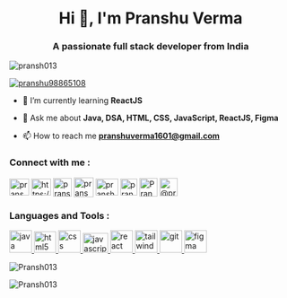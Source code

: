 <h1 align="center">Hi 👋, I'm Pranshu Verma</h1>
<h3 align="center">A passionate full stack developer from India</h3>

<p align="left"> <img src="https://komarev.com/ghpvc/?username=pransh013&label=Profile%20views&color=0e75b6&style=flat" alt="pransh013" /> </p>

<p align="left"> <a href="https://twitter.com/pranshu98865108" target="blank"><img src="https://img.shields.io/twitter/follow/pranshu98865108?logo=twitter&style=for-the-badge" alt="pranshu98865108" /></a> </p>

- 🌱 I’m currently learning **ReactJS**

- 💬 Ask me about **Java, DSA, HTML, CSS, JavaScript, ReactJS, Figma**

- 📫 How to reach me **pranshuverma1601@gmail.com**

<h3 align="left">Connect with me : </h3>
    <p align="left">
      <a href="https://twitter.com/pranshu98865108" target="_blank"
        ><img
          align="center"
          src="https://www.vectorlogo.zone/logos/twitter/twitter-official.svg"
          alt="pranshu98865108"
          height="30"
          width="35"
      /></a>
      <a
        href="https://www.linkedin.com/in/pranshu-verma-9oo1b/"
        target="_blank"
        ><img
          align="center"
          src="https://www.vectorlogo.zone/logos/linkedin/linkedin-icon.svg"
          alt="https://www.linkedin.com/in/pranshu-verma-9oo1b/"
          height="30"
          width="35"
      /></a>
      <a href="https://instagram.com/pransh.jsx" target="_blank"
        ><img
          align="center"
          src="https://www.vectorlogo.zone/logos/instagram/instagram-icon.svg"
          alt="pransh.jsx"
          height="33"
          width="33"
      /></a>
      <a href="https://www.codechef.com/users/pranshu013" target="_blank"
        ><img
          align="center"
          src="https://s3.amazonaws.com/discourseproduction/original/1X/ba28115bd3d5badf6cce0eb175d5875dadee3b12.png"
          alt="pranshu013"
          height="35"
          width="35"
      /></a>
      <a href="https://www.hackerrank.com/pranshuverma1601" target="_blank"
        ><img
          align="center"
          src="https://th.bing.com/th/id/OIP.pY8O2C_T47berB4eU-qZ5AHaHa?w=180&h=180&c=7&r=0&o=5&dpr=1.3&pid=1.7"
          alt="pranshuverma1601"
          height="30"
          width="40"
      /></a>
      <a href="https://codeforces.com/profile/pransh013" target="_blank"
        ><img
          align="center"
          src="https://th.bing.com/th/id/OIP.wU7wRoHVBzpDVhpXqYSL5wAAAA?w=170&h=180&c=7&r=0&o=5&dpr=1.3&pid=1.7"
          alt="pransh013"
          height="30"
          width="30"
      /></a>
      <a href="https://www.leetcode.com/Pransh13" target="_blank"
        ><img
          align="center"
          src="https://leetcode.com/static/images/LeetCode_logo.png"
          alt="Pransh13"
          height="33"
          width="32"
      /></a>
      <a href="https://www.hackerearth.com/@pranshuverma1601" target="_blank"
        ><img
          align="center"
          src="https://avatars2.githubusercontent.com/u/3033794?s=200&v=4"
          alt="@pranshuverma1601"
          height="32"
          width="32"
      /></a>
    </p>
    <h3 align="left">Languages and Tools : </h3>
    <p align="left">
      <a href="https://www.java.com" target="_blank" rel="noreferrer">
        <img
          src="https://www.vectorlogo.zone/logos/java/java-icon.svg"
          alt="java"
          width="40"
          height="40"
        />
      </a>
      <a href="https://www.w3.org/html/" target="_blank" rel="noreferrer">
        <img
          src="https://www.vectorlogo.zone/logos/w3_html5/w3_html5-icon.svg"
          alt="html5"
          width="39"
          height="38"
        />
      </a>
      <a href="https://www.w3schools.com/Css/" target="_blank" rel="noreferrer">
        <img
          src="https://www.vectorlogo.zone/logos/w3_css/w3_css-official.svg"
          alt="css"
          width="40"
          height="40"
        />
      </a>
      <a
        href="https://developer.mozilla.org/en-US/docs/Web/JavaScript"
        target="_blank"
        rel="noreferrer"
      >
        <img src="https://cdn.freebiesupply.com/logos/thumbs/2x/javascript-logo.png"
          alt="javascript"
          width="45"
          height="35"
        />
      </a>
      <a href="https://reactjs.org/" target="_blank" rel="noreferrer">
        <img
          src="https://www.vectorlogo.zone/logos/reactjs/reactjs-icon.svg"
          alt="react"
          width="40"
          height="40"
        />
      </a>
      <a href="https://tailwindcss.com/" target="_blank" rel="noreferrer">
        <img
          src="https://www.vectorlogo.zone/logos/tailwindcss/tailwindcss-icon.svg"
          alt="tailwind"
          width="40"
          height="40"
        />
      </a>
      <!-- <a href="https://nodejs.org" target="_blank" rel="noreferrer">
        <img
          src="https://www.vectorlogo.zone/logos/nodejs/nodejs-icon.svg"
          alt="nodejs"
          width="40"
          height="40"
        />
      </a>
      <a href="https://expressjs.com" target="_blank" rel="noreferrer">
        <img
          src="https://www.vectorlogo.zone/logos/expressjs/expressjs-icon.svg"
          alt="express"
          width="40"
          height="40"
        />
      </a> -->
      <!-- <a href="https://www.mongodb.com/" target="_blank" rel="noreferrer">
        <img
          src="https://www.vectorlogo.zone/logos/mongodb/mongodb-icon.svg"
          alt="mongodb"
          width="40"
          height="40"
        />
      </a> -->
      <!-- <a href="https://www.mysql.com/" target="_blank" rel="noreferrer">
        <img
          src="https://www.vectorlogo.zone/logos/mysql/mysql-icon.svg"
          alt="mysql"
          width="40"
          height="40"
        />
      </a> -->
      <a href="https://git-scm.com/" target="_blank" rel="noreferrer">
        <img
          src="https://www.vectorlogo.zone/logos/git-scm/git-scm-icon.svg"
          alt="git"
          width="40"
          height="40"
        />
      </a>
      <a href="https://www.figma.com/" target="_blank" rel="noreferrer">
        <img
          src="https://www.vectorlogo.zone/logos/figma/figma-icon.svg"
          alt="figma"
          width="40"
          height="40"
        />
      </a>
    </p>
    <p>
      <img
        align="center"
        src="https://github-readme-stats.vercel.app/api/top-langs?username=Pransh013&show_icons=true&locale=en&layout=compact"
        alt="Pransh013"
      />
    </p>
    <p>
      <img
        align="center"
        src="https://github-readme-streak-stats.herokuapp.com/?user=Pransh013"
        alt="Pransh013"
      />
    </p>
